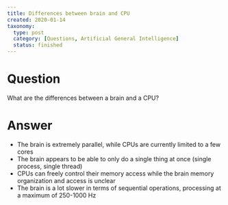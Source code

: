 ```yaml
---
title: Differences between brain and CPU
created: 2020-01-14
taxonomy:
  type: post
  category: [Questions, Artificial General Intelligence]
  status: finished
---
```


# Question
What are the differences between a brain and a CPU?

# Answer
* The brain is extremely parallel, while CPUs are currently limited to a few cores
* The brain appears to be able to only do a single thing at once (single process, single thread)
* CPUs can freely control their memory access while the brain memory organization and access is unclear
* The brain is a lot slower in terms of sequential operations, processing at a maximum of 250-1000 Hz
